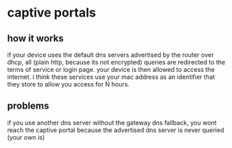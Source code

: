 # captive portals

## how it works
if your device uses the default dns servers advertised by the router over dhcp, all (plain http, because its not encrypted) queries are redirected to the terms of service or login page.
your device is then allowed to access the internet. i think these services use your mac address as an identifier that they store to allow you access for N hours.

## problems
if you use another dns server without the gateway dns fallback, you wont reach the captive portal because the advertised dns server is never queried (your own is)

